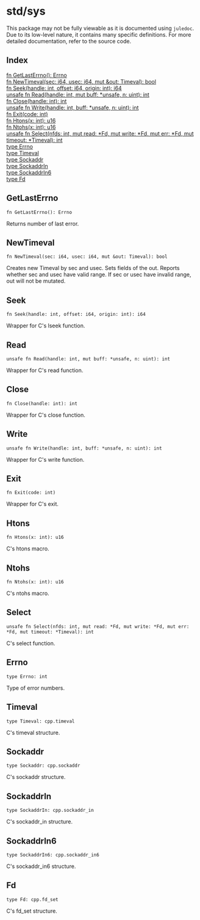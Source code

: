 # std/sys

This package may not be fully viewable as it is documented using `juledoc`. Due to its low-level nature, it contains many specific definitions. For more detailed documentation, refer to the source code.

## Index

[fn GetLastErrno\(\): Errno](#getlasterrno)\
[fn NewTimeval\(sec: i64, usec: i64, mut &amp;out: Timeval\): bool](#newtimeval)\
[fn Seek\(handle: int, offset: i64, origin: int\): i64](#seek)\
[unsafe fn Read\(handle: int, mut buff: \*unsafe, n: uint\): int](#read)\
[fn Close\(handle: int\): int](#close)\
[unsafe fn Write\(handle: int, buff: \*unsafe, n: uint\): int](#write)\
[fn Exit\(code: int\)](#exit)\
[fn Htons\(x: int\): u16](#htons)\
[fn Ntohs\(x: int\): u16](#ntohs)\
[unsafe fn Select\(nfds: int, mut read: \*Fd, mut write: \*Fd, mut err: \*Fd, mut timeout: \*Timeval\): int](#select)\
[type Errno](#errno)\
[type Timeval](#timeval)\
[type Sockaddr](#sockaddr)\
[type SockaddrIn](#sockaddrin)\
[type SockaddrIn6](#sockaddrin6)\
[type Fd](#fd)



## GetLastErrno
```jule
fn GetLastErrno(): Errno
```
Returns number of last error\.

## NewTimeval
```jule
fn NewTimeval(sec: i64, usec: i64, mut &out: Timeval): bool
```
Creates new Timeval by sec and usec\. Sets fields of the out\. Reports whether sec and usec have valid range\. If sec or usec have invalid range, out will not be mutated\.

## Seek
```jule
fn Seek(handle: int, offset: i64, origin: int): i64
```
Wrapper for C&#39;s lseek function\.

## Read
```jule
unsafe fn Read(handle: int, mut buff: *unsafe, n: uint): int
```
Wrapper for C&#39;s read function\.

## Close
```jule
fn Close(handle: int): int
```
Wrapper for C&#39;s close function\.

## Write
```jule
unsafe fn Write(handle: int, buff: *unsafe, n: uint): int
```
Wrapper for C&#39;s write function\.

## Exit
```jule
fn Exit(code: int)
```
Wrapper for C&#39;s exit\.

## Htons
```jule
fn Htons(x: int): u16
```
C&#39;s htons macro\.

## Ntohs
```jule
fn Ntohs(x: int): u16
```
C&#39;s ntohs macro\.

## Select
```jule
unsafe fn Select(nfds: int, mut read: *Fd, mut write: *Fd, mut err: *Fd, mut timeout: *Timeval): int
```
C&#39;s select function\.

## Errno
```jule
type Errno: int
```
Type of error numbers\.

## Timeval
```jule
type Timeval: cpp.timeval
```
C&#39;s timeval structure\.

## Sockaddr
```jule
type Sockaddr: cpp.sockaddr
```
C&#39;s sockaddr structure\.

## SockaddrIn
```jule
type SockaddrIn: cpp.sockaddr_in
```
C&#39;s sockaddr\_in structure\.

## SockaddrIn6
```jule
type SockaddrIn6: cpp.sockaddr_in6
```
C&#39;s sockaddr\_in6 structure\.

## Fd
```jule
type Fd: cpp.fd_set
```
C&#39;s fd\_set structure\.